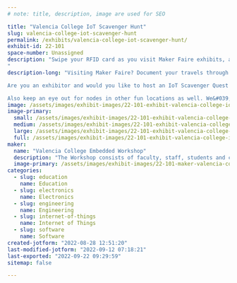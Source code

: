 ```yaml
---
# note: title, description, image are used for SEO

title: "Valencia College IoT Scavenger Hunt"
slug: valencia-college-iot-scavenger-hunt
permalink: /exhibits/valencia-college-iot-scavenger-hunt/
exhibit-id: 22-101
space-number: Unassigned
description: "Swipe your RFID card as you visit Maker Faire exhibits, and you COULD win a prize.....
"
description-long: "Visiting Maker Faire? Document your travels through Maker Faire by scanning your RFID card on the IoT node at each participating exhibit. Track your progress and compete to visit more exhibits than your friends in a set period of time. Win swag and get a certificate mapping your participation

Are you an exhibitor and would you like to host an IoT Scavenger Quest Station? As an exhibitor all you have to do to host a station is agree is to let us put the station somewhere in your booth accessible to the public

Also keep an eye out for nodes in other fun locations as well. We&#039;re hoping that the Scavenger Quest will encourage folks to roam more widely around Maker Faire, and bring them into contact with more exhibitors.  "
image: /assets/images/exhibit-images/22-101-exhibit-valencia-college-iot-scavenger-hunt-scavenger-hunt-box-shows-googy-eye-large.jpg
image-primary: 
  small: /assets/images/exhibit-images/22-101-exhibit-valencia-college-iot-scavenger-hunt-scavenger-hunt-box-shows-googy-eye-small.jpg
  medium: /assets/images/exhibit-images/22-101-exhibit-valencia-college-iot-scavenger-hunt-scavenger-hunt-box-shows-googy-eye-medium.jpg
  large: /assets/images/exhibit-images/22-101-exhibit-valencia-college-iot-scavenger-hunt-scavenger-hunt-box-shows-googy-eye-large.jpg
  full: /assets/images/exhibit-images/22-101-exhibit-valencia-college-iot-scavenger-hunt-scavenger-hunt-box-shows-googy-eye-full.jpg
maker: 
  name: "Valencia College Embedded Workshop"
  description: "The Workshop consists of faculty, staff, students and community partners all of whom work together to learn and apply knowledge of microcomputer software, hardware and related electronics to physical computing."
  image-primary: /assets/images/exhibit-images/22-101-maker-valencia-college-iot-scavenger-hunt-vc-primary-coated-4c-medium.jpg
categories: 
  - slug: education
    name: Education
  - slug: electronics
    name: Electronics
  - slug: engineering
    name: Engineering
  - slug: internet-of-things
    name: Internet of Things
  - slug: software
    name: Software
created-jotform: "2022-08-28 12:51:20"
last-modified-jotform: "2022-09-12 07:18:21"
last-exported: "2022-09-22 09:29:59"
sitemap: false

---
```

